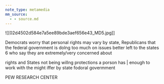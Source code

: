 ```yaml
---
note_type: metamedia
mm_source:
  - - source.md
---
```


![[02d4502d584e7a5ee89bde3aef656e43_MD5.jpg]]

Democrats worry that personal rights may vary by
state, Republicans that the federal government is
dolng too much on issues better left to the states
6 who say they are extremely/very concerned about

rights and States not being willng
protections a porson has | enough to work with the
might iffer by state fodoral govermment


PEW RESEARCH CENTER


